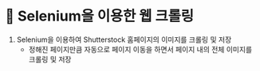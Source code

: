 # :bookmark_tabs: Selenium을 이용한 웹 크롤링

1. Selenium을 이용하여 Shutterstock 홈페이지의 이미지를 크롤링 및 저장
   - 정해진 페이지만큼 자동으로 페이지 이동을 하면서 페이지 내의 전체 이미지를 크롤링 및 저장